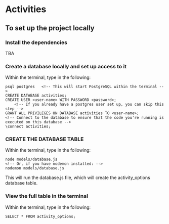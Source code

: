# Activities

## To set up the project locally

### Install the dependencies

TBA

### Create a database locally and set up access to it
Within the terminal, type in the following:
```
psql postgres   <!-- This will start PostgreSQL within the terminal -->
CREATE DATABASE activities;
CREATE USER <user-name> WITH PASSWORD <password>;
    <!-- If you already have a postgres user set up, you can skip this step -->
GRANT ALL PRIVILEGES ON DATABASE activities TO <user-name>;
<!-- Connect to the database to ensure that the code you're running is executed on this database -->
\connect activities;
```

### CREATE THE DATABASE TABLE
Within the terminal, type in the following:
```
node models/database.js
<!-- Or, if you have nodemon installed: -->
nodemon models/database.js
```
This will run the database.js file, which will create the activity_options database table.

### View the full table in the terminal
Within the terminal, type in the following:
```
SELECT * FROM activity_options;
```
